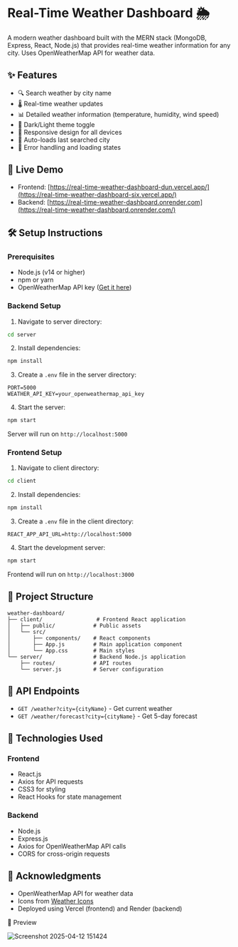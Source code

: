 # Real-Time Weather Dashboard 🌦️

A modern weather dashboard built with the MERN stack (MongoDB, Express, React, Node.js) that provides real-time weather information for any city. Uses OpenWeatherMap API for weather data.

## ✨ Features

- 🔍 Search weather by city name
- 🌡️ Real-time weather updates
- 📊 Detailed weather information (temperature, humidity, wind speed)
- 🌙 Dark/Light theme toggle
- 📱 Responsive design for all devices
- 🔄 Auto-loads last searched city
- 🎯 Error handling and loading states

## 🚀 Live Demo

- Frontend: [https://real-time-weather-dashboard-dun.vercel.app/](https://real-time-weather-dashboard-six.vercel.app/)
- Backend: [https://real-time-weather-dashboard.onrender.com](https://real-time-weather-dashboard.onrender.com/)

## 🛠️ Setup Instructions

### Prerequisites

- Node.js (v14 or higher)
- npm or yarn
- OpenWeatherMap API key ([Get it here](https://openweathermap.org/api))

### Backend Setup

1. Navigate to server directory:
```bash
cd server
```

2. Install dependencies:
```bash
npm install
```

3. Create a `.env` file in the server directory:
```env
PORT=5000
WEATHER_API_KEY=your_openweathermap_api_key
```

4. Start the server:
```bash
npm start
```

Server will run on `http://localhost:5000`

### Frontend Setup

1. Navigate to client directory:
```bash
cd client
```

2. Install dependencies:
```bash
npm install
```

3. Create a `.env` file in the client directory:
```env
REACT_APP_API_URL=http://localhost:5000
```

4. Start the development server:
```bash
npm start
```

Frontend will run on `http://localhost:3000`

## 📁 Project Structure

```
weather-dashboard/
├── client/                 # Frontend React application
│   ├── public/            # Public assets
│   └── src/
│       ├── components/    # React components
│       ├── App.js         # Main application component
│       └── App.css        # Main styles
└── server/                # Backend Node.js application
    ├── routes/            # API routes
    └── server.js          # Server configuration
```

## 🔌 API Endpoints

- `GET /weather?city={cityName}` - Get current weather
- `GET /weather/forecast?city={cityName}` - Get 5-day forecast

## 🎨 Technologies Used

### Frontend
- React.js
- Axios for API requests
- CSS3 for styling
- React Hooks for state management

### Backend
- Node.js
- Express.js
- Axios for OpenWeatherMap API calls
- CORS for cross-origin requests


## 🙏 Acknowledgments

- OpenWeatherMap API for weather data
- Icons from [Weather Icons](https://openweathermap.org/weather-conditions)
- Deployed using Vercel (frontend) and Render (backend)


📸 Preview





![Screenshot 2025-04-12 151424](https://github.com/user-attachments/assets/2b46957c-bed6-4da2-9b40-149add9e7f5b)
